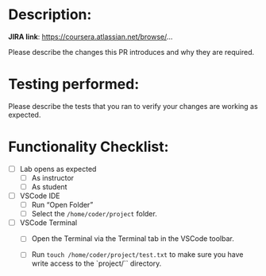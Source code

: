 # Description:

**JIRA link**: https://coursera.atlassian.net/browse/...

Please describe the changes this PR introduces and why they are required.

# Testing performed:

Please describe the tests that you ran to verify your changes are working as expected.

# Functionality Checklist:

- [ ] Lab opens as expected
    - [ ] As instructor
    - [ ] As student
- [ ] VSCode IDE 
    - [ ] Run “Open Folder” 
    - [ ] Select the `/home/coder/project` folder.
- [ ] VSCode Terminal
    - [ ] Open the Terminal via the Terminal tab in the VSCode toolbar.
    - [ ] Run `touch /home/coder/project/test.txt` to make sure you have write access to the `project/`` directory.

